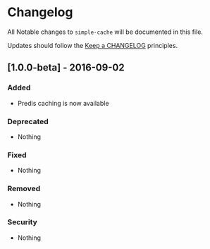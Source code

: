 # Changelog

All Notable changes to `simple-cache` will be documented in this file.

Updates should follow the [Keep a CHANGELOG](http://keepachangelog.com/) principles.

## [1.0.0-beta] - 2016-09-02
### Added
- Predis caching is now available

### Deprecated
- Nothing

### Fixed
- Nothing

### Removed
- Nothing

### Security
- Nothing
